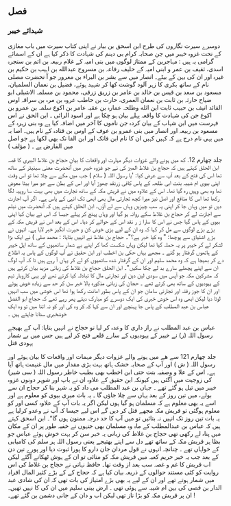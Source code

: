 ## فصل

### شہدائے خیبر

دوسرے سیرت نگاروں کی طرح ابن اسحق بن بیار نے اپنی کتاب سیرت میں باب مغازی کے تحت غزوہ خیبر میں جن
صحابہ کرام بی دینم کی شہادت کا ذکر کیا ہے ان کے اسمائے گرامی یہ ہیں :
مہاجرین کے ممتاز لوگوں میں بنی امیہ کے غلام ربیعہ بن اتم بن سنجرہ اسدی، ثقیف بن عمر و ابنی امیہ کے حلیف رفاعہ بن
مسروح عبدالله بن اہیب بن حکیم بن غیرہ اور ان کی بہن کے بیٹے۔
انصار میں سے بشر بن البراء بن معرور جو آ نحضرت مصلی نام کے ساتھ بکری کا زہر آلود گوشت کھا کر شہید ہوئے، فضیل بن
نعمان السلمیان، مسعود بن سعد بن قیس بن خالد بن عامر بن زریق زرقی، محمود بن مسلمہ الاشبلی ابو ضیاح حارثہ بن ثابت بن نعمان
العمری، حارث بن حاطب عروہ بن مرہ بن سراقہ اوس الفائد انیف بن حبیب ثابت ابن اثله وطلحہ عمارہ بن عقبہ عامر بن اکوع
سلمہ بن عمرو بن اکوع جن کی شہادت کا واقعہ پہلے بیان ہو چکا ہے اور اسود الرائی ۔
این الحق نے اس فہرست میں ابن شہاب کے بیان کردہ جن ناموں کا آخر میں اضافہ کیا ہے وہ بنی زہرہ کے مسعود بن
ربیعہ اور انصار میں بنی عمرو بن عوف کے اوس بن قتادہ کے نام ہیں۔
اصا بہ میں یہی نام درج ہے کہ کہیں کہیں ان کا نام ابن فاتک اور ابن الفا تک بھی لکھا ہے جو اصل میں الفارض ہے ۔ ( مؤلف )

جلد چهارم
12.
کھ میں ہونے والے غزوات دیگر مہارت اور واقعات کا بیان
حجاج بن علاط الببری کا قصہ
ابن الحلق کہتے ہیں کہ حجاج بن غلاط المبز کی نے جو غزوہ خیبر میں آنحضرت معنی سینیٹر کے ساتھ تھا اس کی فتح کے بعد آپ سے
عرض کیا:
'یا رسول اللہ ( سلام ) جب میں مکے سے چلا تھا تو اس وقت اپنی بیوی ام شیبہ بنت ابی طلحہ کے پاس کافی زرنقد چھوڑ آیا
اور اس کے بطن سے جو میرا بیٹا معوض تھا وہ بھی وہیں رہ گیا تھا۔ اس کے علاوہ میں نے قریش مکہ کے ساتھ تجارت میں
بھی بہت سا روپیہ لگا رکھا تھا اس کا منافع اور اصل نیز میرا کچھ تجارتی مال بھی ابھی تک انہی کے پاس ہے۔ اگر آپ
اجازت دیں تو میں وہاں جا کر اپنی یہ سب چیزیں وہاں سے لے آؤں۔
ابن الحلق کہتے ہیں کہ آنحضرت میں نیلم سے اجازت لے کر حجاج بن غلاط سکے روانہ ہو گیا اور وہاں پہنچ کر پہلے جیسا کہ اس
نے بیان کیا اپنی بیوی کے پاس گیا جس نے اس کا سارا ز ر نقد اس کے حوالے کر دیا۔ اس کے بعد اس نے قریش مکہ کے بڑے
بڑے لوگوں سے مل کر کہا کہ وہ ان کے لیے بڑی خوش کن و حیرت انگیز خبر لایا ہے۔ انہوں نے بڑے اشتیاق سے پوچھا:
"
وہ کیا خبر ہے؟"۔
حجاج بن علاط نے انہیں بتایا:
:
محمد صلی ) نے ایک بڑا لشکر لے کر خیبر پر یہ حملہ کیا تھا لیکن وہاں شکست کھا کر اپنے بے شمار ساتھیوں کے ساتھ اہل
خیبر کے ہاتھوں گرفتار ہو گئے ۔ مجھے یہاں حکی بن اخطب اور ابن حقیق نے آپ لوگوں کے پاس یہ اطلاع دے کر بھیجا
ہے کہ وہ محمد سلیم اور ان کے گرفتار شدہ ساتھیوں کو لے کر یہاں آ رہے ہیں تا کہ آپ لوگ ان سے اپنے پچھلے
سارے بد لے چکا سکیں"۔
ابن الحلق حجاج بن غلاط کی زبانی مزید بیان کرتے ہیں کہ مشرکین مکہ جو آپس میں سودی لین دین اور تجارتی مال
کا تبادلہ کیا
کرتے تھے اور یہی کاروبار ٹیم کے یہودیوں کے ساتھ بھی کرتے تھے ۔ حجان کی زبانی مذکورہ بالا خبر سن کر حد سے زیادہ خوش ہوئے
اور ان کا جوز رفتہ اور تجارتی سامان جو ان کے پاس بطور امانت رکھا ہوا تھا اس خوشی میں سب انہیں لوٹا دیا لیکن ابھی وہ اس خوش
خبری کی ایک دوسرے کو مبارک دیتے پھر رہے تھے کہ حجاج ابو الفضل عباس بن عبد المطلب کے پاس جا پہنچے اور ان سے کہا کہ کر وہ
کی اور کو نہ اتنا میں تو وہ ایک خوشخبری سنانا چاہتے ہیں ۔

عباس بن عبد المطلب نے راز داری کا وعدہ کر لیا تو حجاج نے انہیں بتایا:
آپ کے بھیجے رسول
اللہ (ر) نے خیبر کے یہودیوں کے سارے قلعے فتح کر لیے ہیں جس میں بے شمار یہودی قتل

جلد چهارم
121
سے ھے میں ہونے والے غزوات دیگر مہمات اور واقعات کا بیان
ہوئے اور رسول اللہ ( ش ) اور آپ کے صحابہ خشک ہاتھ بہت بڑی مقدار میں مال غنیمت ہاتھ آیا ہے۔ اس کے
علا و وصفیہ بنت حتی ابن اخطب بھی بطیب خاطر رسول اللہ ( سی شیر) کی زوجیت میں آگئی ہیں کیونکہ ابن حقیق کے علاوہ
ان نے باپ اور شوہر دونوں غزوہ خیبر میں تیل ہو گئے تھے ۔
جہاں بن عبد المطلب می داد کو یہ شہر بنا کر حجاج ان سے بولے،
میں تین روز کے بعد یہاں سے چلا جاؤں گا ۔ یہ بات میری بیوی کو معلوم ہے اور اسے یہ بھی معلوم ہے کہ مسلمان ہو گیا
ہوں لیکن اگر یہ بات آپ کے علاوہ کسی اور کو معلوم ہوگئی تو قریش مکہ مجھے قتل کر دیں گے اس لیے جیسا کہ آپ نے وعدو
کرلیا ہے یہ بات تین روز تک انہیں نہ بتائیں تو میں آپ کا حد درجہ ممنون ہوں گا“۔
ابن اسحق کہتے ہیں کہ عباس بن عبدالمطلب کے ماہ وہ مسلمان بھی جنہوں نے خفیہ طور پر ان کے مکان میں پناہ لے رکھی
تھی حجاج بن غلاط کی زبانی یہ خبر سن کر بہت خوش ہوئے عباس جو بظا ہر قریش مکہ کے ساتھ تھے دل سے اپنے بھتیجے یعنی رسول اللہ
ہر
سلم کی کامیابی کے خواہاں تھے ۔ چنانچہ انہوں نے قول مردان جان دارو کا پورا ثبوت دیا اور پورے تین دن کے بعد جب یہ
خبر حریم کعبہ میں قریش مکہ کو منائی تو ان کے ہوش ٹھکانے آگئے لیکن اب قریش کا غم و غصہ سب بعد از وقت تھا۔
حافظ نہاتی نے حجاج بن غلاط کی اس روایت کو کئی مستند حوالوں کے ذریعہ بیان کیا ہے کہ حجاج کے کے بڑے کثیر المال افراد
میں شمار ہوتے تھے اور ان کے لیے یہ بھی بڑے امتیاز کی بات تھی کہ ان کی شادی عبد الدار بن قصی کی بہن ام شیبہ سے ہوئی تھی ۔
ارض بینی سلیم میں ان کی کا نہیں تھیں۔ ان پر قریش مکہ کو بڑا ناز تھی لیکن اب و دان کے جانی دشمن بن گئے تھے۔
!



